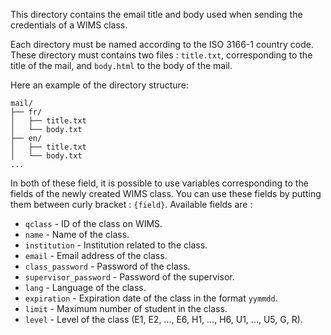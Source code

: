 This directory contains the email title and body used when
sending the credentials of a WIMS class.

Each directory must be named according to the ISO 3166-1 country code.
These directory must contains two files : `title.txt`, corresponding
to the title of the mail, and `body.html` to the body of the mail.

Here an example of the directory structure:

```text
mail/
├── fr/
│   ├── title.txt
│   └── body.txt
├── en/
│   ├── title.txt
│   └── body.txt
...
```

In both of these field, it is possible to use variables corresponding to
the fields of the newly created WIMS class. You can use these fields by
putting them between curly bracket : `{field}`. Available fields are :

* `qclass` - ID of the class on WIMS.
* `name` - Name of the class.
* `institution` - Institution related to the class.
* `email` - Email address of the class.
* `class_password` - Password of the class.
* `supervisor_password` - Password of the supervisor.
* `lang` - Language of the class.
* `expiration` - Expiration date of the class in the format `yymmdd`.
* `limit` - Maximum number of student in the class.
* `level` - Level of the class (E1, E2, ..., E6, H1, ..., H6, U1, ..., U5, G, R).

